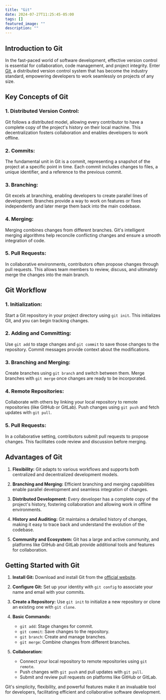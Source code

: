 ```yaml
---
title: "Git"
date: 2024-07-27T11:25:45-05:00
tags: []
featured_image: ""
description: ""
---
```


## Introduction to Git

In the fast-paced world of software development, effective version control is essential for collaboration, code management, and project integrity. Enter [Git](https://git-scm.com/), a distributed version control system that has become the industry standard, empowering developers to work seamlessly on projects of any size.

## Key Concepts of Git

### 1. **Distributed Version Control:**
   Git follows a distributed model, allowing every contributor to have a complete copy of the project's history on their local machine. This decentralization fosters collaboration and enables developers to work offline.

### 2. **Commits:**
   The fundamental unit in Git is a commit, representing a snapshot of the project at a specific point in time. Each commit includes changes to files, a unique identifier, and a reference to the previous commit.

### 3. **Branching:**
   Git excels at branching, enabling developers to create parallel lines of development. Branches provide a way to work on features or fixes independently and later merge them back into the main codebase.

### 4. **Merging:**
   Merging combines changes from different branches. Git's intelligent merging algorithms help reconcile conflicting changes and ensure a smooth integration of code.

### 5. **Pull Requests:**
   In collaborative environments, contributors often propose changes through pull requests. This allows team members to review, discuss, and ultimately merge the changes into the main branch.

## Git Workflow

### 1. **Initialization:**
   Start a Git repository in your project directory using `git init`. This initializes Git, and you can begin tracking changes.

### 2. **Adding and Committing:**
   Use `git add` to stage changes and `git commit` to save those changes to the repository. Commit messages provide context about the modifications.

### 3. **Branching and Merging:**
   Create branches using `git branch` and switch between them. Merge branches with `git merge` once changes are ready to be incorporated.

### 4. **Remote Repositories:**
   Collaborate with others by linking your local repository to remote repositories (like GitHub or GitLab). Push changes using `git push` and fetch updates with `git pull`.

### 5. **Pull Requests:**
   In a collaborative setting, contributors submit pull requests to propose changes. This facilitates code review and discussion before merging.

## Advantages of Git

1. **Flexibility:** Git adapts to various workflows and supports both centralized and decentralized development models.

2. **Branching and Merging:** Efficient branching and merging capabilities enable parallel development and seamless integration of changes.

3. **Distributed Development:** Every developer has a complete copy of the project's history, fostering collaboration and allowing work in offline environments.

4. **History and Auditing:** Git maintains a detailed history of changes, making it easy to trace back and understand the evolution of the codebase.

5. **Community and Ecosystem:** Git has a large and active community, and platforms like GitHub and GitLab provide additional tools and features for collaboration.

## Getting Started with Git

1. **Install Git:** Download and install Git from the [official website](https://git-scm.com/).

2. **Configure Git:** Set up your identity with `git config` to associate your name and email with your commits.

3. **Create a Repository:** Use `git init` to initialize a new repository or clone an existing one with `git clone`.

4. **Basic Commands:**
   - `git add`: Stage changes for commit.
   - `git commit`: Save changes to the repository.
   - `git branch`: Create and manage branches.
   - `git merge`: Combine changes from different branches.

5. **Collaboration:**
   - Connect your local repository to remote repositories using `git remote`.
   - Push changes with `git push` and pull updates with `git pull`.
   - Submit and review pull requests on platforms like GitHub or GitLab.

Git's simplicity, flexibility, and powerful features make it an invaluable tool for developers, facilitating efficient and collaborative software development.

